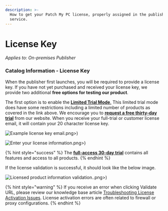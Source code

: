 ```yaml
---
description: >-
  How to get your Patch My PC license, properly assigned in the publisher
  service.
---
```


# License Key

_Applies to: On-premises Publisher_

### Catalog Information - License Key

When the publisher first launches, you will be required to provide a license key. If you have not yet purchased and received your license key, we provide two additional **free options for testing our product**.

The first option is to enable the [**Limited Trial Mode**.](https://patchmypc.com/frequently-asked-questions#trial-catalog) This limited trial mode does have some restrictions including a limited number of products as covered in the link above. We encourage you to [**request a free thirty-day trial**](https://patchmypc.com/free-trial) from our website. When you receive your full-trial or customer license email, it will contain your 20 character license key.

![Example license key email](../../_images/image%20%281189).png>)

![Enter your license information](../../_images/image%20%281254).png>)

{% hint style="success" %}
The [**full-access 30-day trial**](https://patchmypc.com/free-trial) contains all features and access to all products.
{% endhint %}

If the license validation is successful, it should look like the below image.

![Licensed product information validation.](../../_images/image%20%281118).png>)

{% hint style="warning" %}
If you receive an error when clicking Validate URL, please review our knowledge base article [Troubleshooting License Activation Issues](https://patchmypc.com/troubleshooting-license-activation-issues). License activation errors are often related to firewall or proxy configurations.
{% endhint %}
